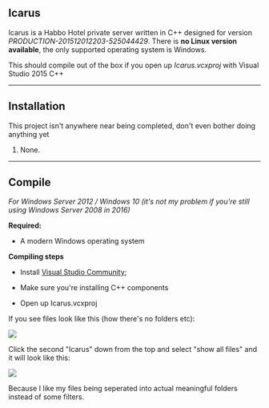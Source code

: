 ## Icarus

Icarus is a Habbo Hotel private server written in C++ designed for version *PRODUCTION-201512012203-525044429*. There is **no Linux version available**, the only supported operating system is Windows.

This should compile out of the box if you open up *Icarus.vcxproj* with Visual Studio 2015 C++

---

## Installation

This project isn't anywhere near being completed, don't even bother doing anything yet

1. None.

---

## Compile

*For Windows Server 2012 / Windows 10 (it's not my problem if you're still using Windows Server 2008 in 2016)*

**Required:**

- A modern Windows operating system

**Compiling steps**

- Install [Visual Studio Community](https://go.microsoft.com/fwlink/?LinkId=691978&clcid=0x409);

- Make sure you're installing C++ components

- Open up Icarus.vcxproj

If you see files look like this (how there's no folders etc):

<p>
  <img src="http://i.imgur.com/Lk0B36u.png"/>
</p>

Click the second "Icarus" down from the top and select "show all files" and it will look like this:

<p>
  <img src="http://i.imgur.com/tB5LXbG.png"/>
</p>

Because I like my files being seperated into actual meaningful folders instead of some filters.
